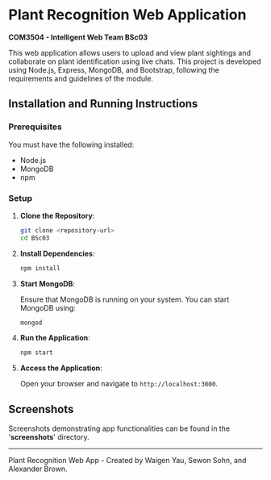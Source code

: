 # Plant Recognition Web Application
**COM3504 - Intelligent Web Team BSc03**

This web application allows users to upload and view plant sightings and collaborate on plant identification using live chats. This project is developed using Node.js, Express, MongoDB, and Bootstrap, following the requirements and guidelines of the module.


## Installation and Running Instructions

### Prerequisites

You must have the following installed:

- Node.js 
- MongoDB
- npm 

### Setup

1. **Clone the Repository**:

    ```sh
    git clone <repository-url>
    cd BSc03
    ```

2. **Install Dependencies**:

    ```sh
    npm install
    ```
3. **Start MongoDB**:

    Ensure that MongoDB is running on your system. You can start MongoDB using:
    ```sh
    mongod
    ```
   
4. **Run the Application**:

    ```sh
    npm start
    ```

5. **Access the Application**:

    Open your browser and navigate to `http://localhost:3000`.



## Screenshots
Screenshots demonstrating app functionalities can be found in the '**screenshots**' directory. 

---

Plant Recognition Web App - Created by Waigen Yau, Sewon Sohn, and Alexander Brown.

